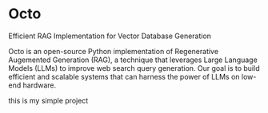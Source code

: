 # Octo

Efficient RAG Implementation for Vector Database Generation

Octo is an open-source Python implementation of Regenerative Augemented Generation (RAG), a technique that leverages Large Language Models (LLMs) to improve web search query generation. Our goal is to build efficient and scalable systems that can harness the power of LLMs on low-end hardware.


this is my simple project